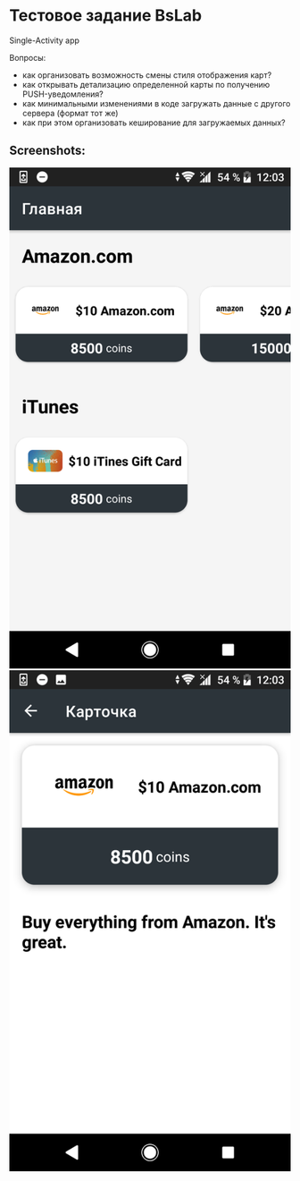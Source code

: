 # Тестовое задание BsLab

Single-Activity app

Вопросы:
- как организовать возможность смены стиля отображения карт?
- как открывать детализацию определенной карты по получению PUSH-уведомления?
- как минимальными изменениями в коде загружать данные с другого сервера (формат тот же)
- как при этом организовать кеширование для загружаемых данных?

## Screenshots:
![ScreenShot](https://github.com/LuckyWins/BsLab-test/blob/master/screenshots/HomeFragment.png?raw=true)
![ScreenShot](https://github.com/LuckyWins/BsLab-test/blob/master/screenshots/CardFragment.png?raw=true)
